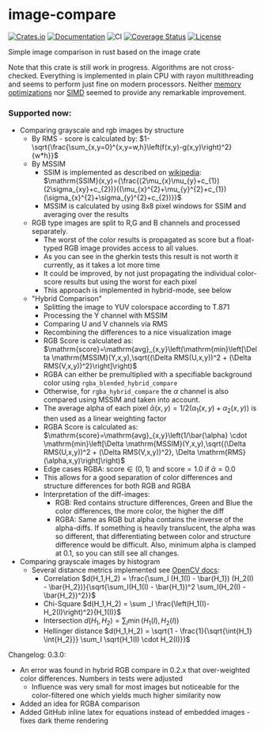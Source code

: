 # image-compare
[![Crates.io](https://img.shields.io/crates/d/image-compare?style=flat)](https://crates.io/crates/image-compare)
[![Documentation](https://docs.rs/image-compare/badge.svg)](https://docs.rs/image-compare)
![CI](https://github.com/ChrisRega/image-compare/actions/workflows/rust.yml/badge.svg?branch=main "CI")
[![Coverage Status](https://coveralls.io/repos/github/ChrisRega/image-compare/badge.svg?branch=main)](https://coveralls.io/github/ChrisRega/image-compare?branch=main)
[![License](https://img.shields.io/badge/license-MIT-blue?style=flat)](LICENSE)

Simple image comparison in rust based on the image crate

Note that this crate is still work in progress. 
Algorithms are not cross-checked.
Everything is implemented in plain CPU with rayon multithreading and seems to perform just fine on modern processors.
Neither [memory optimizations](https://actix.vdop.org/view_post?post_num=10) nor [SIMD](https://actix.vdop.org/view_post?post_num=8) seemed to provide any remarkable improvement.

### Supported now:
- Comparing grayscale and rgb images by structure
  - By RMS - score is calculated by: $1-\sqrt{\frac{\sum_{x,y=0}^{x,y=w,h}\left(f(x,y)-g(x,y)\right)^2}{w*h}}$
  - By MSSIM
    - SSIM is implemented as described on [wikipedia](https://en.wikipedia.org/wiki/Structural_similarity): $\mathrm{SSIM}(x,y)={\frac{(2\mu_{x}\mu_{y}+c_{1})(2\sigma_{xy}+c_{2})}{(\mu_{x}^{2}+\mu_{y}^{2}+c_{1})(\sigma_{x}^{2}+\sigma_{y}^{2}+c_{2})}}$ 
    - MSSIM is calculated by using 8x8 pixel windows for SSIM and averaging over the results
  - RGB type images are split to R,G and B channels and processed separately. 
    - The worst of the color results is propagated as score but a float-typed RGB image provides access to all values.
    - As you can see in the gherkin tests this result is not worth it currently, as it takes a lot more time
    - It could be improved, by not just propagating the individual color-score results but using the worst for each pixel
    - This approach is implemented in hybrid-mode, see below
  - "Hybrid Comparison"
    - Splitting the image to YUV colorspace according to T.871
    - Processing the Y channel with MSSIM
    - Comparing U and V channels via RMS
    - Recombining the differences to a nice visualization image
    - RGB Score is calculated as: $\mathrm{score}=\mathrm{avg}_{x,y}\left(\mathrm{min}\left[\Delta \mathrm{MSSIM}(Y,x,y),\sqrt{(\Delta RMS(U,x,y))^2 + (\Delta RMS(V,x,y))^2}\right]\right)$
    - RGBA can either be premultiplied with a specifiable background color using `rgba_blended_hybrid_compare`
    - Otherwise, for `rgba_hybrid_compare` the $\alpha$ channel is also compared using MSSIM and taken into account.
    - The average alpha of each pixel $\bar{\alpha}(x,y) = 1/2 (\alpha_1(x,y) + \alpha_2(x,y))$ is then used as a linear weighting factor
    - RGBA Score is calculated as: $\mathrm{score}=\mathrm{avg}_{x,y}\left(1/\bar{\alpha} \cdot \mathrm{min}\left[\Delta \mathrm{MSSIM}(Y,x,y),\sqrt{(\Delta RMS(U,x,y))^2 + (\Delta RMS(V,x,y))^2}, \Delta \mathrm{RMS}(\alpha,x,y)\right]\right)$
    - Edge cases RGBA: $\mathrm{score} \in (0, 1)$ and $\mathrm{score} = 1.0$ if $\bar{\alpha} = 0.0$
    - This allows for a good separation of color differences and structure differences for both RGB and RGBA
    - Interpretation of the diff-images:
      - RGB: Red contains structure differences, Green and Blue the color differences, the more color, the higher the diff
      - RGBA: Same as RGB but alpha contains the inverse of the alpha-diffs. If something is heavily translucent, the alpha was so different, that differentiating between color and structure difference would be difficult. Also, minimum alpha is clamped at 0.1, so you can still see all changes.
- Comparing grayscale images by histogram
  - Several distance metrics implemented see [OpenCV docs](https://docs.opencv.org/4.5.5/d8/dc8/tutorial_histogram_comparison.html):
    - Correlation $d(H_1,H_2) = \frac{\sum_I (H_1(I) - \bar{H_1}) (H_2(I) - \bar{H_2})}{\sqrt{\sum_I(H_1(I) - \bar{H_1})^2 \sum_I(H_2(I) - \bar{H_2})^2}}$
    - Chi-Square $d(H_1,H_2) = \sum _I \frac{\left(H_1(I)-H_2(I)\right)^2}{H_1(I)}$
    - Intersection $d(H_1,H_2) = \sum _I \min (H_1(I), H_2(I))$
    - Hellinger distance $d(H_1,H_2) = \sqrt{1 - \frac{1}{\sqrt{\int{H_1} \int{H_2}}} \sum_I \sqrt{H_1(I) \cdot H_2(I)}}$


Changelog:
0.3.0:
- An error was found in hybrid RGB compare in 0.2.x that over-weighted color differences. Numbers in tests were adjusted
  - Influence was very small for most images but noticeable for the color-filtered one which yields much higher similarity now
- Added an idea for RGBA comparison
- Added GitHub inline latex for equations instead of embedded images - fixes dark theme rendering